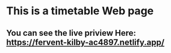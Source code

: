 # This is a timetable Web page
## You can see the live priview Here: https://fervent-kilby-ac4897.netlify.app/
